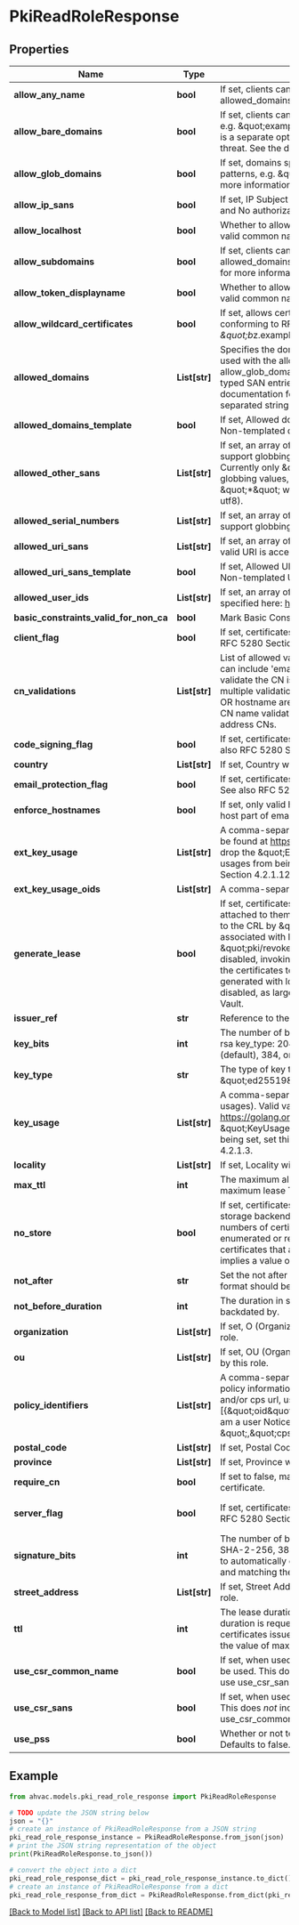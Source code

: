 # PkiReadRoleResponse


## Properties

Name | Type | Description | Notes
------------ | ------------- | ------------- | -------------
**allow_any_name** | **bool** | If set, clients can request certificates for any domain, regardless of allowed_domains restrictions. See the documentation for more information. | [optional] 
**allow_bare_domains** | **bool** | If set, clients can request certificates for the base domains themselves, e.g. \&quot;example.com\&quot; of domains listed in allowed_domains. This is a separate option as in some cases this can be considered a security threat. See the documentation for more information. | [optional] 
**allow_glob_domains** | **bool** | If set, domains specified in allowed_domains can include shell-style glob patterns, e.g. \&quot;ftp*.example.com\&quot;. See the documentation for more information. | [optional] 
**allow_ip_sans** | **bool** | If set, IP Subject Alternative Names are allowed. Any valid IP is accepted and No authorization checking is performed. | [optional] 
**allow_localhost** | **bool** | Whether to allow \&quot;localhost\&quot; and \&quot;localdomain\&quot; as a valid common name in a request, independent of allowed_domains value. | [optional] 
**allow_subdomains** | **bool** | If set, clients can request certificates for subdomains of domains listed in allowed_domains, including wildcard subdomains. See the documentation for more information. | [optional] 
**allow_token_displayname** | **bool** | Whether to allow \&quot;localhost\&quot; and \&quot;localdomain\&quot; as a valid common name in a request, independent of allowed_domains value. | [optional] 
**allow_wildcard_certificates** | **bool** | If set, allows certificates with wildcards in the common name to be issued, conforming to RFC 6125&#39;s Section 6.4.3; e.g., \&quot;*.example.net\&quot; or \&quot;b*z.example.net\&quot;. See the documentation for more information. | [optional] 
**allowed_domains** | **List[str]** | Specifies the domains this role is allowed to issue certificates for. This is used with the allow_bare_domains, allow_subdomains, and allow_glob_domains to determine matches for the common name, DNS-typed SAN entries, and Email-typed SAN entries of certificates. See the documentation for more information. This parameter accepts a comma-separated string or list of domains. | [optional] 
**allowed_domains_template** | **bool** | If set, Allowed domains can be specified using identity template policies. Non-templated domains are also permitted. | [optional] 
**allowed_other_sans** | **List[str]** | If set, an array of allowed other names to put in SANs. These values support globbing and must be in the format &lt;oid&gt;;&lt;type&gt;:&lt;value&gt;. Currently only \&quot;utf8\&quot; is a valid type. All values, including globbing values, must use this syntax, with the exception being a single \&quot;*\&quot; which allows any OID and any value (but type must still be utf8). | [optional] 
**allowed_serial_numbers** | **List[str]** | If set, an array of allowed serial numbers to put in Subject. These values support globbing. | [optional] 
**allowed_uri_sans** | **List[str]** | If set, an array of allowed URIs for URI Subject Alternative Names. Any valid URI is accepted, these values support globbing. | [optional] 
**allowed_uri_sans_template** | **bool** | If set, Allowed URI SANs can be specified using identity template policies. Non-templated URI SANs are also permitted. | [optional] 
**allowed_user_ids** | **List[str]** | If set, an array of allowed user-ids to put in user system login name specified here: https://www.rfc-editor.org/rfc/rfc1274#section-9.3.1 | [optional] 
**basic_constraints_valid_for_non_ca** | **bool** | Mark Basic Constraints valid when issuing non-CA certificates. | [optional] 
**client_flag** | **bool** | If set, certificates are flagged for client auth use. Defaults to true. See also RFC 5280 Section 4.2.1.12. | [optional] 
**cn_validations** | **List[str]** | List of allowed validations to run against the Common Name field. Values can include &#39;email&#39; to validate the CN is a email address, &#39;hostname&#39; to validate the CN is a valid hostname (potentially including wildcards). When multiple validations are specified, these take OR semantics (either email OR hostname are allowed). The special value &#39;disabled&#39; allows disabling all CN name validations, allowing for arbitrary non-Hostname, non-Email address CNs. | [optional] 
**code_signing_flag** | **bool** | If set, certificates are flagged for code signing use. Defaults to false. See also RFC 5280 Section 4.2.1.12. | [optional] 
**country** | **List[str]** | If set, Country will be set to this value in certificates issued by this role. | [optional] 
**email_protection_flag** | **bool** | If set, certificates are flagged for email protection use. Defaults to false. See also RFC 5280 Section 4.2.1.12. | [optional] 
**enforce_hostnames** | **bool** | If set, only valid host names are allowed for CN and DNS SANs, and the host part of email addresses. Defaults to true. | [optional] 
**ext_key_usage** | **List[str]** | A comma-separated string or list of extended key usages. Valid values can be found at https://golang.org/pkg/crypto/x509/#ExtKeyUsage -- simply drop the \&quot;ExtKeyUsage\&quot; part of the name. To remove all key usages from being set, set this value to an empty list. See also RFC 5280 Section 4.2.1.12. | [optional] 
**ext_key_usage_oids** | **List[str]** | A comma-separated string or list of extended key usage oids. | [optional] 
**generate_lease** | **bool** | If set, certificates issued/signed against this role will have Vault leases attached to them. Defaults to \&quot;false\&quot;. Certificates can be added to the CRL by \&quot;vault revoke &lt;lease_id&gt;\&quot; when certificates are associated with leases. It can also be done using the \&quot;pki/revoke\&quot; endpoint. However, when lease generation is disabled, invoking \&quot;pki/revoke\&quot; would be the only way to add the certificates to the CRL. When large number of certificates are generated with long lifetimes, it is recommended that lease generation be disabled, as large amount of leases adversely affect the startup time of Vault. | [optional] 
**issuer_ref** | **str** | Reference to the issuer used to sign requests serviced by this role. | [optional] 
**key_bits** | **int** | The number of bits to use. Allowed values are 0 (universal default); with rsa key_type: 2048 (default), 3072, or 4096; with ec key_type: 224, 256 (default), 384, or 521; ignored with ed25519. | [optional] 
**key_type** | **str** | The type of key to use; defaults to RSA. \&quot;rsa\&quot; \&quot;ec\&quot;, \&quot;ed25519\&quot; and \&quot;any\&quot; are the only valid values. | [optional] 
**key_usage** | **List[str]** | A comma-separated string or list of key usages (not extended key usages). Valid values can be found at https://golang.org/pkg/crypto/x509/#KeyUsage -- simply drop the \&quot;KeyUsage\&quot; part of the name. To remove all key usages from being set, set this value to an empty list. See also RFC 5280 Section 4.2.1.3. | [optional] 
**locality** | **List[str]** | If set, Locality will be set to this value in certificates issued by this role. | [optional] 
**max_ttl** | **int** | The maximum allowed lease duration. If not set, defaults to the system maximum lease TTL. | [optional] 
**no_store** | **bool** | If set, certificates issued/signed against this role will not be stored in the storage backend. This can improve performance when issuing large numbers of certificates. However, certificates issued in this way cannot be enumerated or revoked, so this option is recommended only for certificates that are non-sensitive, or extremely short-lived. This option implies a value of \&quot;false\&quot; for \&quot;generate_lease\&quot;. | [optional] 
**not_after** | **str** | Set the not after field of the certificate with specified date value. The value format should be given in UTC format YYYY-MM-ddTHH:MM:SSZ. | [optional] 
**not_before_duration** | **int** | The duration in seconds before now which the certificate needs to be backdated by. | [optional] 
**organization** | **List[str]** | If set, O (Organization) will be set to this value in certificates issued by this role. | [optional] 
**ou** | **List[str]** | If set, OU (OrganizationalUnit) will be set to this value in certificates issued by this role. | [optional] 
**policy_identifiers** | **List[str]** | A comma-separated string or list of policy OIDs, or a JSON list of qualified policy information, which must include an oid, and may include a notice and/or cps url, using the form [{\&quot;oid\&quot;&#x3D;\&quot;1.3.6.1.4.1.7.8\&quot;,\&quot;notice\&quot;&#x3D;\&quot;I am a user Notice\&quot;}, {\&quot;oid\&quot;&#x3D;\&quot;1.3.6.1.4.1.44947.1.2.4 \&quot;,\&quot;cps\&quot;&#x3D;\&quot;https://example.com\&quot;}]. | [optional] 
**postal_code** | **List[str]** | If set, Postal Code will be set to this value in certificates issued by this role. | [optional] 
**province** | **List[str]** | If set, Province will be set to this value in certificates issued by this role. | [optional] 
**require_cn** | **bool** | If set to false, makes the &#39;common_name&#39; field optional while generating a certificate. | [optional] 
**server_flag** | **bool** | If set, certificates are flagged for server auth use. Defaults to true. See also RFC 5280 Section 4.2.1.12. | [optional] [default to True]
**signature_bits** | **int** | The number of bits to use in the signature algorithm; accepts 256 for SHA-2-256, 384 for SHA-2-384, and 512 for SHA-2-512. Defaults to 0 to automatically detect based on key length (SHA-2-256 for RSA keys, and matching the curve size for NIST P-Curves). | [optional] 
**street_address** | **List[str]** | If set, Street Address will be set to this value in certificates issued by this role. | [optional] 
**ttl** | **int** | The lease duration (validity period of the certificate) if no specific lease duration is requested. The lease duration controls the expiration of certificates issued by this backend. Defaults to the system default value or the value of max_ttl, whichever is shorter. | [optional] 
**use_csr_common_name** | **bool** | If set, when used with a signing profile, the common name in the CSR will be used. This does *not* include any requested Subject Alternative Names; use use_csr_sans for that. Defaults to true. | [optional] 
**use_csr_sans** | **bool** | If set, when used with a signing profile, the SANs in the CSR will be used. This does *not* include the Common Name (cn); use use_csr_common_name for that. Defaults to true. | [optional] 
**use_pss** | **bool** | Whether or not to use PSS signatures when using a RSA key-type issuer. Defaults to false. | [optional] 

## Example

```python
from ahvac.models.pki_read_role_response import PkiReadRoleResponse

# TODO update the JSON string below
json = "{}"
# create an instance of PkiReadRoleResponse from a JSON string
pki_read_role_response_instance = PkiReadRoleResponse.from_json(json)
# print the JSON string representation of the object
print(PkiReadRoleResponse.to_json())

# convert the object into a dict
pki_read_role_response_dict = pki_read_role_response_instance.to_dict()
# create an instance of PkiReadRoleResponse from a dict
pki_read_role_response_from_dict = PkiReadRoleResponse.from_dict(pki_read_role_response_dict)
```
[[Back to Model list]](../README.md#documentation-for-models) [[Back to API list]](../README.md#documentation-for-api-endpoints) [[Back to README]](../README.md)


